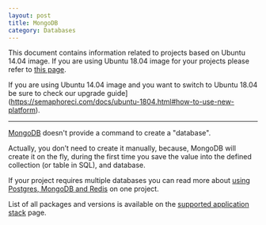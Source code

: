 ```yaml
---
layout: post
title: MongoDB
category: Databases
---
```


This document contains information related to projects based on Ubuntu 14.04 image. 
If you are using Ubuntu 18.04 image for your projects please refer to [this page](https://semaphoreci.com/docs/ubuntu-1804.html). 

If you are using Ubuntu 14.04 image and you want to switch to Ubuntu 18.04 be sure to check our upgrade guide](https://semaphoreci.com/docs/ubuntu-1804.html#how-to-use-new-platform).
___

[MongoDB](https://www.mongodb.org/) doesn't provide a command to create a "database".

Actually, you don’t need to create it manually, because, MongoDB will create it
on the fly, during the first time you save the value into the defined collection
(or table in SQL), and database.

If your project requires multiple databases you can read more about [using
Postgres, MongoDB and
Redis](/docs/how-to-use-postgres-mongodb-and-redis-on-one-project.html) on one project.

List of all packages and versions is available on the [supported application stack](/docs/supported-stack.html) page.
